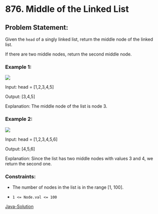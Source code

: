 # 876. Middle of the Linked List

## Problem Statement:

Given the `head` of a singly linked list, return the middle node of the linked list.

If there are two middle nodes, return the second middle node.

### Example 1:

<img src="https://assets.leetcode.com/uploads/2021/07/23/lc-midlist1.jpg">

Input: head = [1,2,3,4,5]

Output: [3,4,5]

Explanation: The middle node of the list is node 3.

### Example 2:

<img src = "https://assets.leetcode.com/uploads/2021/07/23/lc-midlist2.jpg">

Input: head = [1,2,3,4,5,6]

Output: [4,5,6]

Explanation: Since the list has two middle nodes with values 3 and 4, we return the second one.

### Constraints:

*   The number of nodes in the list is in the range [1, 100].

*   `1 <= Node.val <= 100`

[Java-Solution](./solution.java)

